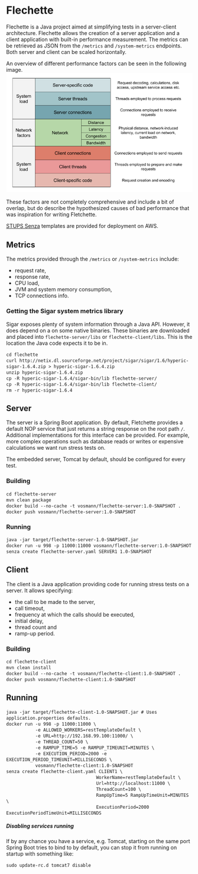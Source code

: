 # Flechette

Flechette is a Java project aimed at simplifying tests in a server-client architecture.
Flechette allows the creation of a server application and a client application with
built-in performance measurement. The metrics can be retrieved as JSON from the `/metrics` and `/system-metrics`
endpoints.
Both server and client can be scaled horizontally.

An overview of different performance factors can be seen in the following image.
![Performance factors in client-server systems](client-server-performance-factors.png)

These factors are not completely comprehensive and include a bit of overlap, but do describe
the hypothesized causes of bad performance that was inspiration for writing Fletchette.

[STUPS Senza](http://stups.readthedocs.org/en/latest/components/senza.html) templates
are provided for deployment on AWS.

## Metrics
The metrics provided through the `/metrics` or `/system-metrics` include:

* request rate,
* response rate,
* CPU load,
* JVM and system memory consumption,
* TCP connections info.

### Getting the Sigar system metrics library
Sigar exposes plenty of system information through a Java API. However, it does depend on a on some native binaries.
These binaries are downloaded and placed into `flechette-server/libs` or `flechette-client/libs`. This is the location
the Java code expects it to be in.

    cd flechette
    curl http://netix.dl.sourceforge.net/project/sigar/sigar/1.6/hyperic-sigar-1.6.4.zip > hyperic-sigar-1.6.4.zip
    unzip hyperic-sigar-1.6.4.zip
    cp -R hyperic-sigar-1.6.4/sigar-bin/lib flechette-server/
    cp -R hyperic-sigar-1.6.4/sigar-bin/lib flechette-client/
    rm -r hyperic-sigar-1.6.4

## Server
The server is a Spring Boot application. By default, Fletchette provides a default NOP service that just
returns a string response on the root path `/`. Additional implementations for this interface can be provided.
For example, more complex operations such as database reads or writes or expensive calculations we want run stress tests
on.

The embedded server, Tomcat by default, should be configured for every test.

### Building

    cd flechette-server
    mvn clean package
    docker build --no-cache -t vosmann/flechette-server:1.0-SNAPSHOT .
    docker push vosmann/flechette-server:1.0-SNAPSHOT

### Running

    java -jar target/flechette-server-1.0-SNAPSHOT.jar
    docker run -u 998 -p 11000:11000 vosmann/flechette-server:1.0-SNAPSHOT
    senza create flechette-server.yaml SERVER1 1.0-SNAPSHOT

## Client
The client is a Java application providing code for running stress tests on a server.
It allows specifying:

* the call to be made to the server,
* call timeout,
* frequency at which the calls should be executed,
* initial delay,
* thread count and
* ramp-up period.

### Building

    cd flechette-client
    mvn clean install
    docker build --no-cache -t vosmann/flechette-client:1.0-SNAPSHOT .
    docker push vosmann/flechette-client:1.0-SNAPSHOT

## Running

    java -jar target/flechette-client-1.0-SNAPSHOT.jar # Uses application.properties defaults.
    docker run -u 998 -p 11000:11000 \
               -e ALLOWED_WORKERS=restTemplateDefault \
               -e URL=http://192.168.99.100:11000/ \
               -e THREAD_COUNT=50 \
               -e RAMPUP_TIME=5 -e RAMPUP_TIMEUNIT=MINUTES \
               -e EXECUTION_PERIOD=2000 -e EXECUTION_PERIOD_TIMEUNIT=MILLISECONDS \
               vosmann/flechette-client:1.0-SNAPSHOT
    senza create flechette-client.yaml CLIENT1 \
                                      WorkerName=restTemplateDefault \
                                      Url=http://localhost:11000 \
                                      ThreadCount=100 \
                                      RampUpTime=5 RampUpTimeUnit=MINUTES \
                                      ExecutionPeriod=2000 ExecutionPeriodTimeUnit=MILLISECONDS

##### Disabling services running

If by any chance you have a service, e.g. Tomcat, starting on the same port
Spring Boot tries to bind to by default, you can stop it from running on startup
with something like:

    sudo update-rc.d tomcat7 disable
